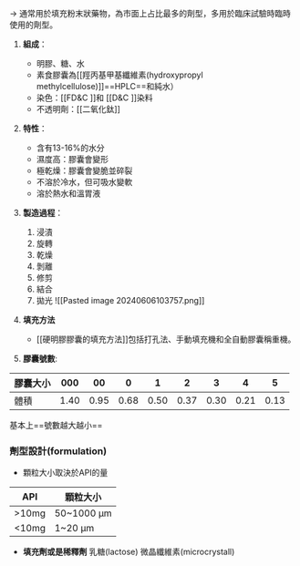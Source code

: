 -> 通常用於填充粉末狀藥物，為市面上占比最多的劑型，多用於臨床試驗時臨時使用的劑型。
1. **組成**：
	- 明膠、糖、水
	- 素食膠囊為[[羥丙基甲基纖維素(hydroxypropyl methylcellulose)]]==HPLC==和純水）
    - 染色：[[FD&C ]]和 [[D&C ]]染料
    - 不透明劑：[[二氧化鈦]]
2. **特性**：
    - 含有13-16%的水分
    - 濕度高：膠囊會變形
    - 極乾燥：膠囊會變脆並碎裂
    - 不溶於冷水，但可吸水變軟
    - 溶於熱水和溫胃液
3. **製造過程**：
    1. 浸漬
    2. 旋轉
    3. 乾燥
    4. 剝離
    5. 修剪
    6. 結合
    7. 拋光
    ![[Pasted image 20240606103757.png]]
4. **填充方法**
	- [[硬明膠膠囊的填充方法]]包括打孔法、手動填充機和全自動膠囊稱重機。
	
5. **膠囊號數**:

| 膠囊大小 | 000  | 00<br> | 0    | 1    | 2    | 3    | 4    | 5    |
| ---- | ---- | ------ | ---- | ---- | ---- | ---- | ---- | ---- |
| 體積   | 1.40 | 0.95   | 0.68 | 0.50 | 0.37 | 0.30 | 0.21 | 0.13 |
基本上==號數越大越小==

### 劑型設計(formulation)
- 顆粒大小取決於API的量

| API   | 顆粒大小       |
| ----- | ---------- |
| >10mg | 50~1000 μm |
| <10mg | 1~20 μm    |
- **填充劑或是稀釋劑**
	乳糖(lactose)
	微晶纖維素(microcrystall)